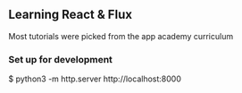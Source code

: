 ## Learning React & Flux

Most tutorials were picked from the app academy curriculum

### Set up for development

$ python3 -m http.server
http://localhost:8000
